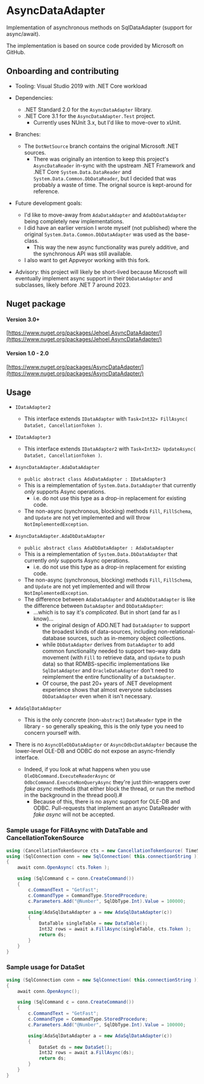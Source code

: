 # AsyncDataAdapter

Implementation of asynchronous methods on SqlDataAdapter (support for async/await).

The implementation is based on source code provided by Microsoft on GitHub.

## Onboarding and contributing

<!-- TODO: Set-up Appveyor for this...
[![Build status](https://ci.appveyor.com/api/projects/status/bw8gl0fp62vmia15/branch/master?svg=true)](https://ci.appveyor.com/project/voloda/asyncdataadapter/branch/master)
-->

* Tooling: Visual Studio 2019 with .NET Core workload
* Dependencies:
  * .NET Standard 2.0 for the `AsyncDataAdapter` library.
  * .NET Core 3.1 for the `AsyncDataAdapter.Test` project.
    * Currently uses NUnit 3.x, but I'd like to move-over to xUnit.

* Branches:
  * The `DotNetSource` branch contains the original Microsoft .NET sources.
    * There was originally an intention to keep this project's `AsyncDataReader` in-sync with the upstream .NET Framework and .NET Core `System.Data.DataReader` and `System.Data.Common.DbDataReader`, but I decided that was probably a waste of time. The orignal source is kept-around for reference.

* Future development goals:
  * I'd like to move-away from `AdaDataAdapter` and `AdaDbDataAdapter` being completely new implementations.
  * I did have an earlier version I wrote myself (not published) where the original `System.Data.Common.DbDataAdapter` was used as the base-class.
    * This way the new async functionality was purely additive, and the synchronous API was still available.
  * I also want to get Appveyor working with this fork.

* Advisory: this project will likely be short-lived because Microsoft will eventually implement async support in their `DbDataAdapter` and subclasses, likely before .NET 7 around 2023.

## Nuget package

#### Version 3.0+

[https://www.nuget.org/packages/Jehoel.AsyncDataAdapter/](https://www.nuget.org/packages/Jehoel.AsyncDataAdapter/)

#### Version 1.0 - 2.0

[https://www.nuget.org/packages/AsyncDataAdapter/](https://www.nuget.org/packages/AsyncDataAdapter/)

## Usage

* `IDataAdapter2`
  * This interface extends `IDataAdapter` with `Task<Int32> FillAsync( DataSet, CancellationToken )`.
* `IDataAdapter3`
  * This interface extends `IDataAdapter2` with `Task<Int32> UpdateAsync( DataSet, CancellationToken )`.
* `AsyncDataAdapter.AdaDataAdapter`
  * `public abstract class AdaDataAdapter : IDataAdapter3`
  * This is a reimplementation of `System.Data.DataAdapter` that currently _only_ supports Async operations.
    * i.e. do not use this type as a drop-in replacement for existing code.
  * The non-async (synchronous, blocking) methods `Fill`, `FillSchema`, and `Update` are not yet implemented and will throw `NotImplementedException`.
* `AsyncDataAdapter.AdaDbDataAdapter`
  * `public abstract class AdaDbDataAdapter : AdaDataAdapter`
  * This is a reimplementation of `System.Data.DbDataAdapter` that currently _only_ supports Async operations.
    * i.e. do not use this type as a drop-in replacement for existing code.
  * The non-async (synchronous, blocking) methods `Fill`, `FillSchema`, and `Update` are not yet implemented and will throw `NotImplementedException`.
  * The difference between `AdaDataAdapter` and `AdaDbDataAdapter` is like the difference between `DataAdapter` and `DbDataAdapter`:
    * ...which is to say it's _complicated_. But in short (and far as I know)...
      * the original design of ADO.NET had `DataAdapter` to support the broadest kinds of data-sources, including non-relational-database sources, such as in-memory object collections.
      * while `DbDataAdapter` derives from `DataAdapter` to add common functionality needed to support two-way data movement (with `Fill` to retrieve data, and `Update` to push data) so that RDMBS-specific implementations like `SqlDataAdapter` and `OracleDataAdapter` don't need to reimplement the entire functionality of a `DataAdapter`.
      * Of course, the past 20+ years of .NET development experience shows that almost everyone subclasses `DbDataAdapter` even when it isn't necessary.

* `AdaSqlDataAdapter`
  * This is the only concrete (non-`abstract`) `DataReader` type in the library - so generally speaking, this is the only type you need to concern yourself with.

* There is no `AsyncOleDbDataAdapter` or `AsyncOdbcDataAdapter` because the lower-level OLE-DB and ODBC do not expose an async-friendly interface.
  * Indeed, if you look at what happens when you use `OleDbCommand.ExecuteReaderAsync` or `OdbcCommand.ExecuteNonQueryAsync` they're just thin-wrappers over _fake async_ methods (that either block the thread, or run the method in the background in the thread pool).#
    * Because of this, there is no async support for OLE-DB and ODBC. Pull-requests that implement an async DataReader with _fake async_ will not be accepted.

### Sample usage for FillAsync with DataTable and CancellationTokenSource

```csharp
using (CancellationTokenSource cts = new CancellationTokenSource( TimeSpan.FromSeconds(15) ))
using (SqlConnection conn = new SqlConnection( this.connectionString ))
{
    await conn.OpenAsync( cts.Token );

    using (SqlCommand c = conn.CreateCommand())
    {
        c.CommandText = "GetFast";
        c.CommandType = CommandType.StoredProcedure;
        c.Parameters.Add("@Number", SqlDbType.Int).Value = 100000;

        using(AdaSqlDataAdapter a = new AdaSqlDataAdapter(c))
        {
            DataTable singleTable = new DataTable();
            Int32 rows = await a.FillAsync(singleTable, cts.Token );
            return ds;
        }
    }
}
```

### Sample usage for DataSet

```csharp
using (SqlConnection conn = new SqlConnection( this.connectionString ))
{
    await conn.OpenAsync();

    using (SqlCommand c = conn.CreateCommand())
    {
        c.CommandText = "GetFast";
        c.CommandType = CommandType.StoredProcedure;
        c.Parameters.Add("@Number", SqlDbType.Int).Value = 100000;

        using(AdaSqlDataAdapter a = new AdaSqlDataAdapter(c))
        {
            DataSet ds = new DataSet();
            Int32 rows = await a.FillAsync(ds);
            return ds;
        }
    }
}
```
